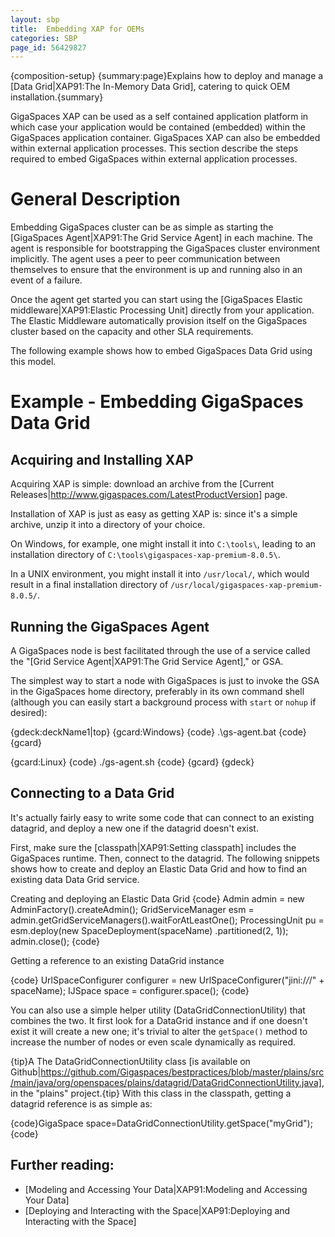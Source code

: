 ```yaml
---
layout: sbp
title:  Embedding XAP for OEMs
categories: SBP
page_id: 56429827
---
```


{composition-setup}
{summary:page}Explains how to deploy and manage a [Data Grid|XAP91:The In-Memory Data Grid], catering to quick OEM installation.{summary}

GigaSpaces XAP can be used as a self contained application platform in which case your application would be contained (embedded) within the GigaSpaces application container. GigaSpaces XAP can also be embedded within external application processes. This section describe the steps required to embed GigaSpaces within external application processes.

# General Description

Embedding GigaSpaces cluster can be as simple as starting the [GigaSpaces Agent|XAP91:The Grid Service Agent] in each machine.
The agent is responsible for bootstrapping the GigaSpaces cluster environment implicitly. The agent uses a peer to peer communication between themselves to ensure that the environment is up and running also in an  event of a failure.

Once the agent get started you can start using the [GigaSpaces Elastic middleware|XAP91:Elastic Processing Unit] directly from your application.
The Elastic Middleware automatically provision itself on the GigaSpaces cluster based on the capacity and other SLA requirements.


The following example shows how to embed GigaSpaces Data Grid using this model.


# Example - Embedding GigaSpaces Data Grid

## Acquiring and Installing XAP

Acquiring XAP is simple: download an archive from the [Current Releases|http://www.gigaspaces.com/LatestProductVersion] page.

Installation of XAP is just as easy as getting XAP is: since it's a simple archive, unzip it into a directory of your choice.

On Windows, for example, one might install it into `C:\tools\`, leading to an installation directory of `C:\tools\gigaspaces-xap-premium-8.0.5\`.

In a UNIX environment, you might install it into `/usr/local/`, which would result in a final installation directory of `/usr/local/gigaspaces-xap-premium-8.0.5/`.

## Running the GigaSpaces Agent

A GigaSpaces node is best facilitated through the use of a service called the "[Grid Service Agent|XAP91:The Grid Service Agent]," or GSA.

The simplest way to start a node with GigaSpaces is just to invoke the GSA in the GigaSpaces home directory, preferably in its own command shell (although you can easily start a background process with `start` or `nohup` if desired):

{gdeck:deckName1|top}
{gcard:Windows}
{code}
.\gs-agent.bat
{code}
{gcard}

{gcard:Linux}
{code}
./gs-agent.sh
{code}
{gcard}
{gdeck}

## Connecting to a Data Grid

It's actually fairly easy to write some code that can connect to an existing datagrid, and deploy a new one if the datagrid doesn't exist.

First, make sure the [classpath|XAP91:Setting classpath] includes the GigaSpaces runtime. Then, connect to the datagrid. The following snippets shows how to create and deploy an Elastic Data Grid and how to find an existing data Data Grid service.

Creating and deploying an Elastic Data Grid
{code}
        Admin admin = new AdminFactory().createAdmin();
        GridServiceManager esm = admin.getGridServiceManagers().waitForAtLeastOne();
        ProcessingUnit pu = esm.deploy(new SpaceDeployment(spaceName)
          .partitioned(2, 1));
        admin.close();
{code}

Getting a reference to an existing DataGrid instance

{code}
     UrlSpaceConfigurer configurer =
        new UrlSpaceConfigurer("jini:/*/*/" + spaceName);
      IJSpace space = configurer.space();
{code}

You can also use a simple helper utility (DataGridConnectionUtility) that combines the two. It first look for a DataGrid instance and if one doesn't exist it will create a new one; it's trivial to alter the `getSpace()` method to increase the number of nodes or even scale dynamically as required.

{tip}A The DataGridConnectionUtility class [is available on Github|https://github.com/Gigaspaces/bestpractices/blob/master/plains/src/main/java/org/openspaces/plains/datagrid/DataGridConnectionUtility.java], in the "plains" project.{tip}
With this class in the classpath, getting a datagrid reference is as simple as:

{code}GigaSpace space=DataGridConnectionUtility.getSpace("myGrid");{code}

## Further reading:
- [Modeling and Accessing Your Data|XAP91:Modeling and Accessing Your Data]
- [Deploying and Interacting with the Space|XAP91:Deploying and Interacting with the Space]


